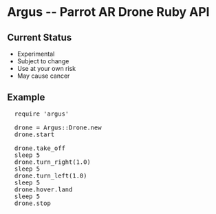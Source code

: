 # Argus -- Parrot AR Drone Ruby API

## Current Status

* Experimental
* Subject to change
* Use at your own risk
* May cause cancer

## Example

<pre>
  require 'argus'

  drone = Argus::Drone.new
  drone.start

  drone.take_off
  sleep 5
  drone.turn_right(1.0)
  sleep 5
  drone.turn_left(1.0)
  sleep 5
  drone.hover.land
  sleep 5
  drone.stop
</pre>
